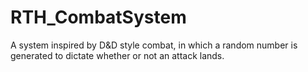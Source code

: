 # RTH_CombatSystem
A system inspired by D&amp;D style combat, in which a random number is generated to dictate whether or not an attack lands.
